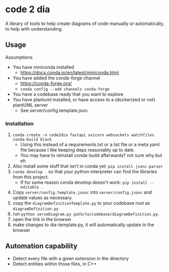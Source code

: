 # code 2 dia
A library of tools to help create diagrams of code manually or automatically, to help with understanding.

## Usage
Assumptions
- You have miniconda installed
    - https://docs.conda.io/en/latest/miniconda.html
- You have added the conda-forge channel
    - https://conda-forge.org/
    - `conda config --add channels conda-forge`
- You have a codebase ready that you want to explore
- You have plantuml installed, or have access to a (dockerized or not) plantUML server
    - See server/config.template.json.
### Installation
1. `conda create -n code2dia fastapi uvicorn websockets watchfiles conda-build black`
    - Using this instead of a requirements.txt or a list file or a meta yaml file because I like keeping deps reasonably up to date. 
    - You may have to reinstall conda-build afterwards? not sure why but eh
2. Also install some stuff that isn't in conda yet: `pip install jsonc-parser`
2. `conda develop .` so that your python interpreter can find the libraries from this project.
    - If for some reason conda develop doesn't work: `pip install --editable .`
3. Copy `server/config.template.jsonc` into `server/config.jsonc` and update values as necessary.
3. copy the `diagramDefinitionTemplate.py` to your codebase root as `diagramDefinition.py`
4. run `python serveDiagram.py path/to/codebase/diagramDefinition.py`.
5. open the link in the browser
6. make changes to dia-template.py, it will automatically update in the browser

## Automation capability
- Detect every file with a given extension in the directory
- Detect entities within those files, in C++

